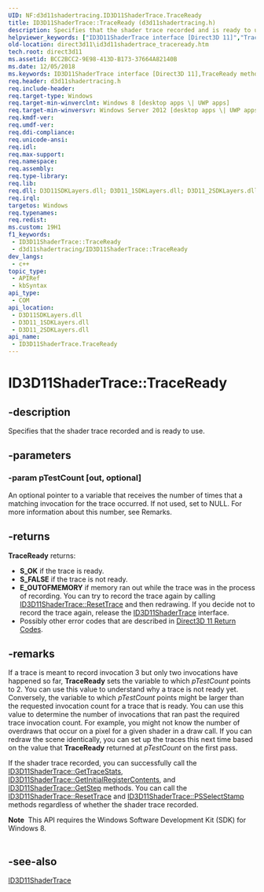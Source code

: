 ```yaml
---
UID: NF:d3d11shadertracing.ID3D11ShaderTrace.TraceReady
title: ID3D11ShaderTrace::TraceReady (d3d11shadertracing.h)
description: Specifies that the shader trace recorded and is ready to use.
helpviewer_keywords: ["ID3D11ShaderTrace interface [Direct3D 11]","TraceReady method","ID3D11ShaderTrace.TraceReady","ID3D11ShaderTrace::TraceReady","TraceReady","TraceReady method [Direct3D 11]","TraceReady method [Direct3D 11]","ID3D11ShaderTrace interface","d3d11shadertracing/ID3D11ShaderTrace::TraceReady","direct3d11.id3d11shadertrace_traceready"]
old-location: direct3d11\id3d11shadertrace_traceready.htm
tech.root: direct3d11
ms.assetid: BCC2BCC2-9E98-413D-B173-37664A82140B
ms.date: 12/05/2018
ms.keywords: ID3D11ShaderTrace interface [Direct3D 11],TraceReady method, ID3D11ShaderTrace.TraceReady, ID3D11ShaderTrace::TraceReady, TraceReady, TraceReady method [Direct3D 11], TraceReady method [Direct3D 11],ID3D11ShaderTrace interface, d3d11shadertracing/ID3D11ShaderTrace::TraceReady, direct3d11.id3d11shadertrace_traceready
req.header: d3d11shadertracing.h
req.include-header: 
req.target-type: Windows
req.target-min-winverclnt: Windows 8 [desktop apps \| UWP apps]
req.target-min-winversvr: Windows Server 2012 [desktop apps \| UWP apps]
req.kmdf-ver: 
req.umdf-ver: 
req.ddi-compliance: 
req.unicode-ansi: 
req.idl: 
req.max-support: 
req.namespace: 
req.assembly: 
req.type-library: 
req.lib: 
req.dll: D3D11SDKLayers.dll; D3D11_1SDKLayers.dll; D3D11_2SDKLayers.dll
req.irql: 
targetos: Windows
req.typenames: 
req.redist: 
ms.custom: 19H1
f1_keywords:
 - ID3D11ShaderTrace::TraceReady
 - d3d11shadertracing/ID3D11ShaderTrace::TraceReady
dev_langs:
 - c++
topic_type:
 - APIRef
 - kbSyntax
api_type:
 - COM
api_location:
 - D3D11SDKLayers.dll
 - D3D11_1SDKLayers.dll
 - D3D11_2SDKLayers.dll
api_name:
 - ID3D11ShaderTrace.TraceReady
---
```


# ID3D11ShaderTrace::TraceReady


## -description

Specifies that the shader trace recorded and is ready to use.

## -parameters

### -param pTestCount [out, optional]

An optional pointer to a variable that receives the number of times that a matching invocation for the trace occurred. If not used, set to NULL.
For more information about this number, see Remarks.

## -returns

<b>TraceReady</b> returns:
        <ul>
<li><b>S_OK</b> if the trace is ready.</li>
<li><b>S_FALSE</b> if the trace is not ready.</li>
<li><b>E_OUTOFMEMORY</b> if memory ran out while the trace was in the process of recording. You can try to record the trace again by calling <a href="https://docs.microsoft.com/windows/desktop/api/d3d11shadertracing/nf-d3d11shadertracing-id3d11shadertrace-resettrace">ID3D11ShaderTrace::ResetTrace</a> and then redrawing. If you decide not to record the trace again, release the <a href="https://docs.microsoft.com/windows/desktop/api/d3d11shadertracing/nn-d3d11shadertracing-id3d11shadertrace">ID3D11ShaderTrace</a> interface.</li>
<li>Possibly other error codes that are described in <a href="https://docs.microsoft.com/windows/desktop/direct3d11/d3d11-graphics-reference-returnvalues">Direct3D 11 Return Codes</a>.</li>
</ul>

## -remarks

If a trace is meant to record invocation 3 but only two invocations have happened so far, <b>TraceReady</b> sets the variable to which <i>pTestCount</i> points to 2.  You can use this value to understand why a trace is not ready yet. Conversely, the variable to which <i>pTestCount</i> points might be larger than the requested invocation count for a trace that is ready.  You can use this value to determine the number of invocations that ran past the required trace invocation count.  For example, you might not know the number of overdraws that occur on a pixel for a given shader in a draw call.  If you can redraw the scene identically, you can set up the traces this next time based on the value that <b>TraceReady</b> returned at <i>pTestCount</i> on the first pass.

If the shader trace recorded, you can successfully call the <a href="https://docs.microsoft.com/windows/desktop/api/d3d11shadertracing/nf-d3d11shadertracing-id3d11shadertrace-gettracestats">ID3D11ShaderTrace::GetTraceStats</a>, <a href="https://docs.microsoft.com/windows/desktop/api/d3d11shadertracing/nf-d3d11shadertracing-id3d11shadertrace-getinitialregistercontents">ID3D11ShaderTrace::GetInitialRegisterContents</a>, and  <a href="https://docs.microsoft.com/windows/desktop/api/d3d11shadertracing/nf-d3d11shadertracing-id3d11shadertrace-getstep">ID3D11ShaderTrace::GetStep</a> methods. You can call the <a href="https://docs.microsoft.com/windows/desktop/api/d3d11shadertracing/nf-d3d11shadertracing-id3d11shadertrace-resettrace">ID3D11ShaderTrace::ResetTrace</a> and <a href="https://docs.microsoft.com/windows/desktop/api/d3d11shadertracing/nf-d3d11shadertracing-id3d11shadertrace-psselectstamp">ID3D11ShaderTrace::PSSelectStamp</a> methods regardless of whether the shader trace recorded.

<div class="alert"><b>Note</b>  This API requires the Windows Software Development Kit (SDK) for Windows 8.</div>
<div> </div>

## -see-also

<a href="https://docs.microsoft.com/windows/desktop/api/d3d11shadertracing/nn-d3d11shadertracing-id3d11shadertrace">ID3D11ShaderTrace</a>

